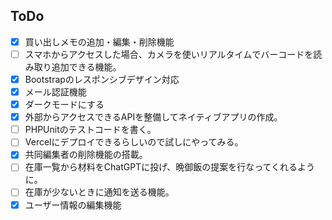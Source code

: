 ## ToDo

- [x] 買い出しメモの追加・編集・削除機能
- [ ] スマホからアクセスした場合、カメラを使いリアルタイムでバーコードを読み取り追加できる機能。
- [x] Bootstrapのレスポンシブデザイン対応
- [x] メール認証機能
- [x] ダークモードにする
- [x] 外部からアクセスできるAPIを整備してネイティブアプリの作成。
- [ ] PHPUnitのテストコードを書く。
- [ ] Vercelにデプロイできるらしいので試しにやってみる。
- [x] 共同編集者の削除機能の搭載。
- [ ] 在庫一覧から材料をChatGPTに投げ、晩御飯の提案を行なってくれるように。
- [ ] 在庫が少ないときに通知を送る機能。
- [x] ユーザー情報の編集機能

